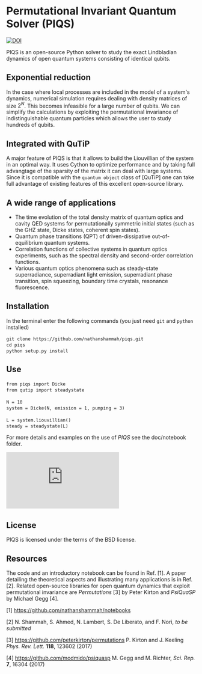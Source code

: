 # Permutational Invariant Quantum Solver (PIQS)
[![DOI](https://zenodo.org/badge/104438298.svg)](https://zenodo.org/badge/latestdoi/104438298)

PIQS is an open-source Python solver to study the exact Lindbladian dynamics of open quantum systems consisting of identical qubits.

## Exponential reduction 
In the case where local processes are included in the model of a system's dynamics, numerical simulation requires dealing with density matrices of size $2^N$. This becomes infeasible for a large number of qubits. We can simplify the calculations by exploiting the permutational invariance of indistinguishable quantum particles which allows the user to study hundreds of qubits.

## Integrated with QuTiP
A major feature of PIQS is that it allows to build the Liouvillian of the system in an optimal way. It uses Cython to optimize performance and by taking full advangtage of the sparsity of the matrix it can deal with large systems. Since it is compatible with the `quantum object` class of [QuTiP] one can take full advantage of existing features of this excellent open-source library.


## A wide range of applications
- The time evolution of the total density matrix of quantum optics and cavity QED systems for permutationally symmetric initial states (such as the GHZ state, Dicke states, coherent spin states).
- Quantum phase transitions (QPT) of driven-dissipative out-of-equilibrium quantum systems.  
- Correlation functions of collective systems in quantum optics experiments, such as the spectral density and second-order correlation functions.
- Various quantum optics phenomena such as steady-state superradiance, superradiant light emission, superradiant phase transition, spin squeezing, boundary time crystals, resonance fluorescence.

## Installation
In the terminal enter the following commands (you just need `git` and `python` installed)
```
git clone https://github.com/nathanshammah/piqs.git
cd piqs
python setup.py install
```

## Use
```
from piqs import Dicke
from qutip import steadystate

N = 10
system = Dicke(N, emission = 1, pumping = 3)

L = system.liouvillian()
steady = steadystate(L)
```
For more details and examples on the use of *PIQS* see the doc/notebook folder. 

![Density matrices in the Dicke basis.](https://github.com/nathanshammah/notebooks/blob/master/plots/states_N.pdf)
## License
PIQS is licensed under the terms of the BSD license.

## Resources
The code and an introductory notebook can be found in Ref. [1]. A paper detailing the theoretical aspects and illustrating many applications is in Ref. [2]. Related open-source libraries for open quantum dynamics that exploit permutational invariance are *Permutations* [3] by Peter Kirton and *PsiQuaSP* by Michael Gegg [4].

[1] https://github.com/nathanshammah/notebooks

[2] N. Shammah, S. Ahmed, N. Lambert, S. De Liberato, and F. Nori, *to be submitted*

[3] https://github.com/peterkirton/permutations P. Kirton and J. Keeling *Phys. Rev. Lett.*  **118**, 123602 (2017)

[4] https://github.com/modmido/psiquasp M. Gegg and M. Richter, *Sci. Rep.* **7**, 16304 (2017)
